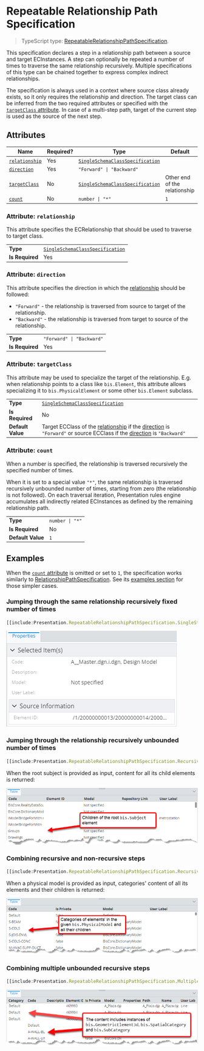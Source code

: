 # Repeatable Relationship Path Specification

> TypeScript type: [RepeatableRelationshipPathSpecification]($presentation-common).

This specification declares a step in a relationship path between a source and target ECInstances. A step can optionally be repeated a number of times to traverse the same relationship recursively. Multiple specifications of this type can be chained together to express complex indirect relationships.

The specification is always used in a context where source class already exists, so it only requires the relationship and direction. The
target class can be inferred from the two required attributes or specified with the [`targetClass` attribute](#attribute-targetclass). In case of a
multi-step path, target of the current step is used as the source of the next step.

## Attributes

| Name                                      | Required? | Type                                                                    | Default                       |
| ----------------------------------------- | --------- | ----------------------------------------------------------------------- | ----------------------------- |
| [`relationship`](#attribute-relationship) | Yes       | [`SingleSchemaClassSpecification`](./SingleSchemaClassSpecification.md) |                               |
| [`direction`](#attribute-direction)       | Yes       | `"Forward" \| "Backward"`                                               |                               |
| [`targetClass`](#attribute-targetclass)   | No        | [`SingleSchemaClassSpecification`](./SingleSchemaClassSpecification.md) | Other end of the relationship |
| [`count`](#attribute-count)               | No        | `number \| "*"`                                                         | `1`                           |

### Attribute: `relationship`

This attribute specifies the ECRelationship that should be used to traverse to target class.

|                 |                                                                         |
| --------------- | ----------------------------------------------------------------------- |
| **Type**        | [`SingleSchemaClassSpecification`](./SingleSchemaClassSpecification.md) |
| **Is Required** | Yes                                                                     |

### Attribute: `direction`

This attribute specifies the direction in which the [relationship](#attribute-relationship) should be followed:

- `"Forward"` - the relationship is traversed from source to target of the relationship.
- `"Backward"` - the relationship is traversed from target to source of the relationship.

|                 |                           |
| --------------- | ------------------------- |
| **Type**        | `"Forward" \| "Backward"` |
| **Is Required** | Yes                       |

### Attribute: `targetClass`

This attribute may be used to specialize the target of the relationship. E.g. when relationship points to a class like `bis.Element`, this
attribute allows specializing it to `bis.PhysicalElement` or some other `bis.Element` subclass.

|                   |                                                                                                                                                                                                  |
| ----------------- | ------------------------------------------------------------------------------------------------------------------------------------------------------------------------------------------------ |
| **Type**          | [`SingleSchemaClassSpecification`](./SingleSchemaClassSpecification.md)                                                                                                                          |
| **Is Required**   | No                                                                                                                                                                                               |
| **Default Value** | Target ECClass of the [relationship](#attribute-relationship) if the [direction](#attribute-direction) is `"Forward"` or source ECClass if the [direction](#attribute-direction) is `"Backward"` |

### Attribute: `count`

When a number is specified, the relationship is traversed recursively the specified number of times.

When it is set to a special value `"*"`, the same relationship is traversed recursively unbounded number of times, starting from zero (the relationship is not followed). On each traversal iteration, Presentation rules engine accumulates all indirectly related ECInstances as defined by the remaining relationship path.

|                   |                 |
| ----------------- | --------------- |
| **Type**          | `number \| "*"` |
| **Is Required**   | No              |
| **Default Value** | `1`             |

## Examples

When the [`count` attribute](#attribute-count) is omitted or set to `1`, the specification works similarly to [RelationshipPathSpecification](./RelationshipPathSpecification.md). See its [examples section](./RelationshipPathSpecification.md#examples) for those simpler cases.

### Jumping through the same relationship recursively fixed number of times

```ts
[[include:Presentation.RepeatableRelationshipPathSpecification.SingleStepWithCount.Ruleset]]
```

![Content of the grand-parent element](./media/repeatablerelationshippathspecification-singlestep-with-count.png)

### Jumping through the relationship recursively unbounded number of times

```ts
[[include:Presentation.RepeatableRelationshipPathSpecification.RecursiveSingleStep.Ruleset]]
```

When the root subject is provided as input, content for all its child elements is returned:

![Content of all root subject's child elements](./media/repeatablerelationshippathspecification-recursivesinglestep.png)

### Combining recursive and non-recursive steps

```ts
[[include:Presentation.RepeatableRelationshipPathSpecification.RecursiveAndNonRecursiveSpecificationsCombination.Ruleset]]
```

When a physical model is provided as input, categories' content of all its elements and their children is returned:

![Categories' content of model elements and their children](./media/repeatablerelationshippathspecification-combinedsteps.png)

### Combining multiple unbounded recursive steps

```ts
[[include:Presentation.RepeatableRelationshipPathSpecification.MultipleRecursiveSpecificationsCombination.Ruleset]]
```

![Content of multiple recursive relationship steps](./media/repeatablerelationshippathspecification-combinedrecursivesteps.png)
